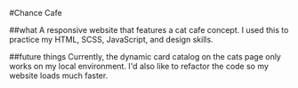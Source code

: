 #Chance Cafe

##what
A responsive website that features a cat cafe concept. I used this to practice my HTML, SCSS, JavaScript, and design skills.

##future things
Currently, the dynamic card catalog on the cats page only works on my local environment. I'd also like to refactor the code so my website loads much faster.